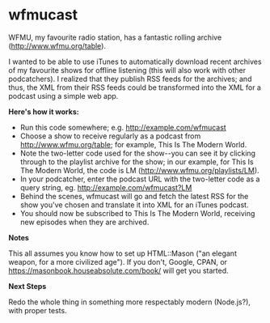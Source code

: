 # wfmucast

WFMU, my favourite radio station, has a fantastic rolling archive (http://www.wfmu.org/table).

I wanted to be able to use iTunes to automatically download recent archives of
my favourite shows for offline listening (this will also work with other
podcatchers). I realized that they publish RSS feeds for the archives; and
thus, the XML from their RSS feeds could be transformed into the XML for a
podcast using a simple web app.

**Here's how it works:**

* Run this code somewhere; e.g. http://example.com/wfmucast
* Choose a show to receive regularly as a podcast from http://www.wfmu.org/table; for example, This Is The Modern World.
* Note the two-letter code used for the show--you can see it by clicking through to the playlist archive for the show; in our example, for This Is The Modern World, the code is LM (http://www.wfmu.org/playlists/LM).
* In your podcatcher, enter the podcast URL with the two-letter code as a query string, eg. http://example.com/wfmucast?LM
* Behind the scenes, wfmucast will go and fetch the latest RSS for the show you've chosen and translate it into XML for an iTunes podcast.
* You should now be subscribed to This Is The Modern World, receiving new episodes when they are archived.

**Notes**

This all assumes you know how to set up HTML::Mason ("an elegant weapon, for a
more civilized age"). If you don't, Google, CPAN, or
https://masonbook.houseabsolute.com/book/ will get you started.

**Next Steps**

Redo the whole thing in something more respectably modern (Node.js?), with proper tests.
